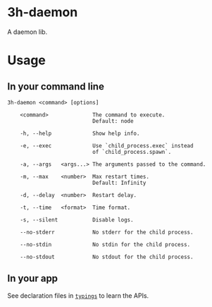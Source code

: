 # 3h-daemon

A daemon lib.

# Usage

## In your command line

```
3h-daemon <command> [options]

    <command>              The command to execute.
                           Default: node

    -h, --help             Show help info.

    -e, --exec             Use `child_process.exec` instead
                           of `child_process.spawn`.

    -a, --args   <args...> The arguments passed to the command.

    -m, --max    <number>  Max restart times.
                           Default: Infinity

    -d, --delay  <number>  Restart delay.

    -t, --time   <format>  Time format.

    -s, --silent           Disable logs.

    --no-stderr            No stderr for the child process.

    --no-stdin             No stdin for the child process.

    --no-stdout            No stdout for the child process.

```

## In your app

See declaration files in [`typings`](typings) to learn the APIs.

